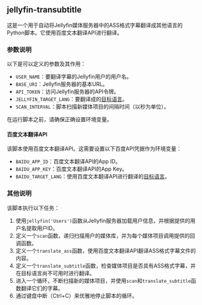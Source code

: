 ## jellyfin-transubtitle

这是一个用于自动将Jellyfin媒体服务器中的ASS格式字幕翻译成其他语言的Python脚本。它使用百度文本翻译API进行翻译。

### 参数说明

以下是可以定义的参数及其作用：

- `USER_NAME`：要翻译字幕的Jellyfin用户的用户名。
- `BASE_URI`：Jellyfin服务器的基本URL。
- `API_TOKEN`：访问Jellyfin服务器的API令牌。
- `JELLYFIN_TARGET_LANG`：要翻译成的[目标语言](doc/language.md)。
- `SCAN_INTERVAL`：脚本扫描新媒体项目的间隔时间（以秒为单位）。

在运行脚本之前，请确保正确设置环境变量。

#### 百度文本翻译API

该脚本使用百度文本翻译API。这需要设置以下百度API凭据作为环境变量：

- `BAIDU_APP_ID`：百度文本翻译API的App ID。
- `BAIDU_APP_KEY`：百度文本翻译API的App Key。
- `BAIDU_TARGET_LANG`：使用百度文本翻译API进行翻译的[目标语言](http://api.fanyi.baidu.com/doc/21)。

### 其他说明

该脚本执行以下任务：

1. 使用`jellyfin('Users')`函数从Jellyfin服务器加载用户信息，并根据提供的用户名提取用户ID。
2. 定义一个`scan`函数，递归扫描用户的媒体库，并为每个媒体项目调用提供的回调函数。
3. 定义一个`translate_ass`函数，使用百度文本翻译API翻译ASS格式字幕文件的内容。
4. 定义一个`translate_subtitle`函数，检查媒体项目是否具有ASS格式字幕，并在目标语言尚不可用时进行翻译。
5. 进入一个循环，不断扫描新的媒体项目，并使用`scan`和`translate_subtitle`函数翻译它们的字幕。
6. 通过键盘中断（Ctrl+C）来优雅地停止脚本的循环。